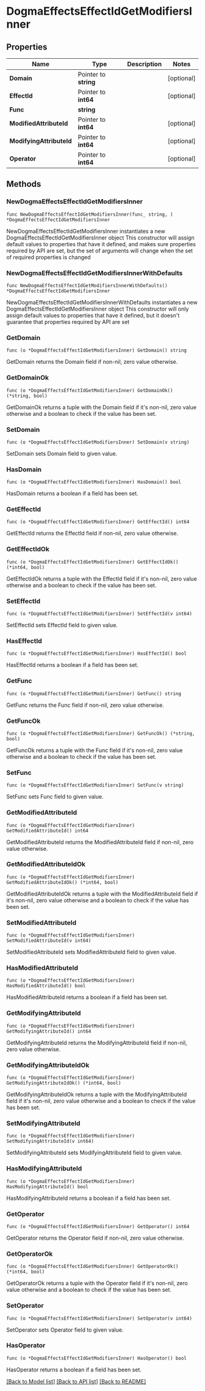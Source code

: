 # DogmaEffectsEffectIdGetModifiersInner

## Properties

Name | Type | Description | Notes
------------ | ------------- | ------------- | -------------
**Domain** | Pointer to **string** |  | [optional] 
**EffectId** | Pointer to **int64** |  | [optional] 
**Func** | **string** |  | 
**ModifiedAttributeId** | Pointer to **int64** |  | [optional] 
**ModifyingAttributeId** | Pointer to **int64** |  | [optional] 
**Operator** | Pointer to **int64** |  | [optional] 

## Methods

### NewDogmaEffectsEffectIdGetModifiersInner

`func NewDogmaEffectsEffectIdGetModifiersInner(func_ string, ) *DogmaEffectsEffectIdGetModifiersInner`

NewDogmaEffectsEffectIdGetModifiersInner instantiates a new DogmaEffectsEffectIdGetModifiersInner object
This constructor will assign default values to properties that have it defined,
and makes sure properties required by API are set, but the set of arguments
will change when the set of required properties is changed

### NewDogmaEffectsEffectIdGetModifiersInnerWithDefaults

`func NewDogmaEffectsEffectIdGetModifiersInnerWithDefaults() *DogmaEffectsEffectIdGetModifiersInner`

NewDogmaEffectsEffectIdGetModifiersInnerWithDefaults instantiates a new DogmaEffectsEffectIdGetModifiersInner object
This constructor will only assign default values to properties that have it defined,
but it doesn't guarantee that properties required by API are set

### GetDomain

`func (o *DogmaEffectsEffectIdGetModifiersInner) GetDomain() string`

GetDomain returns the Domain field if non-nil, zero value otherwise.

### GetDomainOk

`func (o *DogmaEffectsEffectIdGetModifiersInner) GetDomainOk() (*string, bool)`

GetDomainOk returns a tuple with the Domain field if it's non-nil, zero value otherwise
and a boolean to check if the value has been set.

### SetDomain

`func (o *DogmaEffectsEffectIdGetModifiersInner) SetDomain(v string)`

SetDomain sets Domain field to given value.

### HasDomain

`func (o *DogmaEffectsEffectIdGetModifiersInner) HasDomain() bool`

HasDomain returns a boolean if a field has been set.

### GetEffectId

`func (o *DogmaEffectsEffectIdGetModifiersInner) GetEffectId() int64`

GetEffectId returns the EffectId field if non-nil, zero value otherwise.

### GetEffectIdOk

`func (o *DogmaEffectsEffectIdGetModifiersInner) GetEffectIdOk() (*int64, bool)`

GetEffectIdOk returns a tuple with the EffectId field if it's non-nil, zero value otherwise
and a boolean to check if the value has been set.

### SetEffectId

`func (o *DogmaEffectsEffectIdGetModifiersInner) SetEffectId(v int64)`

SetEffectId sets EffectId field to given value.

### HasEffectId

`func (o *DogmaEffectsEffectIdGetModifiersInner) HasEffectId() bool`

HasEffectId returns a boolean if a field has been set.

### GetFunc

`func (o *DogmaEffectsEffectIdGetModifiersInner) GetFunc() string`

GetFunc returns the Func field if non-nil, zero value otherwise.

### GetFuncOk

`func (o *DogmaEffectsEffectIdGetModifiersInner) GetFuncOk() (*string, bool)`

GetFuncOk returns a tuple with the Func field if it's non-nil, zero value otherwise
and a boolean to check if the value has been set.

### SetFunc

`func (o *DogmaEffectsEffectIdGetModifiersInner) SetFunc(v string)`

SetFunc sets Func field to given value.


### GetModifiedAttributeId

`func (o *DogmaEffectsEffectIdGetModifiersInner) GetModifiedAttributeId() int64`

GetModifiedAttributeId returns the ModifiedAttributeId field if non-nil, zero value otherwise.

### GetModifiedAttributeIdOk

`func (o *DogmaEffectsEffectIdGetModifiersInner) GetModifiedAttributeIdOk() (*int64, bool)`

GetModifiedAttributeIdOk returns a tuple with the ModifiedAttributeId field if it's non-nil, zero value otherwise
and a boolean to check if the value has been set.

### SetModifiedAttributeId

`func (o *DogmaEffectsEffectIdGetModifiersInner) SetModifiedAttributeId(v int64)`

SetModifiedAttributeId sets ModifiedAttributeId field to given value.

### HasModifiedAttributeId

`func (o *DogmaEffectsEffectIdGetModifiersInner) HasModifiedAttributeId() bool`

HasModifiedAttributeId returns a boolean if a field has been set.

### GetModifyingAttributeId

`func (o *DogmaEffectsEffectIdGetModifiersInner) GetModifyingAttributeId() int64`

GetModifyingAttributeId returns the ModifyingAttributeId field if non-nil, zero value otherwise.

### GetModifyingAttributeIdOk

`func (o *DogmaEffectsEffectIdGetModifiersInner) GetModifyingAttributeIdOk() (*int64, bool)`

GetModifyingAttributeIdOk returns a tuple with the ModifyingAttributeId field if it's non-nil, zero value otherwise
and a boolean to check if the value has been set.

### SetModifyingAttributeId

`func (o *DogmaEffectsEffectIdGetModifiersInner) SetModifyingAttributeId(v int64)`

SetModifyingAttributeId sets ModifyingAttributeId field to given value.

### HasModifyingAttributeId

`func (o *DogmaEffectsEffectIdGetModifiersInner) HasModifyingAttributeId() bool`

HasModifyingAttributeId returns a boolean if a field has been set.

### GetOperator

`func (o *DogmaEffectsEffectIdGetModifiersInner) GetOperator() int64`

GetOperator returns the Operator field if non-nil, zero value otherwise.

### GetOperatorOk

`func (o *DogmaEffectsEffectIdGetModifiersInner) GetOperatorOk() (*int64, bool)`

GetOperatorOk returns a tuple with the Operator field if it's non-nil, zero value otherwise
and a boolean to check if the value has been set.

### SetOperator

`func (o *DogmaEffectsEffectIdGetModifiersInner) SetOperator(v int64)`

SetOperator sets Operator field to given value.

### HasOperator

`func (o *DogmaEffectsEffectIdGetModifiersInner) HasOperator() bool`

HasOperator returns a boolean if a field has been set.


[[Back to Model list]](../README.md#documentation-for-models) [[Back to API list]](../README.md#documentation-for-api-endpoints) [[Back to README]](../README.md)


